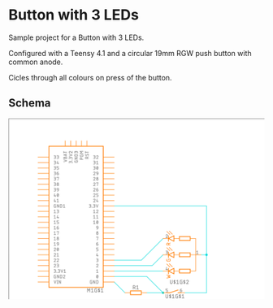 # Button with 3 LEDs

Sample project for a Button with 3 LEDs.

Configured with a Teensy 4.1 and a circular 19mm RGW push button with common anode.

Cicles through all colours on press of the button.

## Schema

![Schematics](cad/schema.png)
